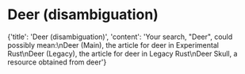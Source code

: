 
# Deer (disambiguation)

{'title': 'Deer (disambiguation)', 'content': 'Your search, "Deer", could possibly mean:\nDeer (Main), the article for deer in Experimental Rust\nDeer (Legacy), the article for deer in Legacy Rust\nDeer Skull, a resource obtained from deer'}
